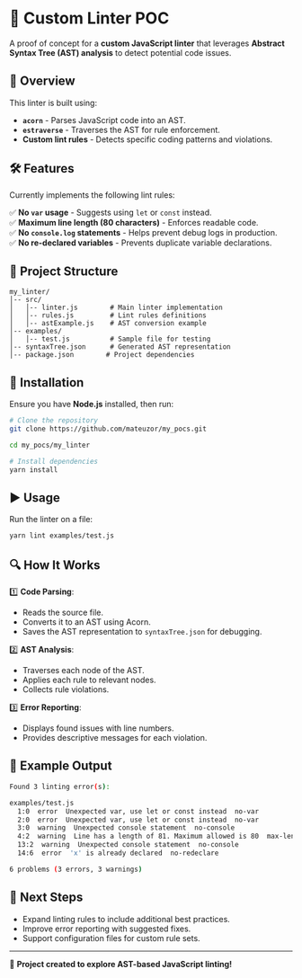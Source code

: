 # 🚀 Custom Linter POC

A proof of concept for a **custom JavaScript linter** that leverages **Abstract Syntax Tree (AST) analysis** to detect potential code issues.

## 📌 Overview

This linter is built using:

- **`acorn`** - Parses JavaScript code into an AST.
- **`estraverse`** - Traverses the AST for rule enforcement.
- **Custom lint rules** - Detects specific coding patterns and violations.

## 🛠 Features

Currently implements the following lint rules:

✅ **No `var` usage** - Suggests using `let` or `const` instead.  
✅ **Maximum line length (80 characters)** - Enforces readable code.  
✅ **No `console.log` statements** - Helps prevent debug logs in production.  
✅ **No re-declared variables** - Prevents duplicate variable declarations.

## 📁 Project Structure

```
my_linter/
│-- src/
│   │-- linter.js        # Main linter implementation
│   │-- rules.js         # Lint rules definitions
│   │-- astExample.js    # AST conversion example
│-- examples/
│   │-- test.js          # Sample file for testing
│-- syntaxTree.json      # Generated AST representation
│-- package.json        # Project dependencies
```

## 🚀 Installation

Ensure you have **Node.js** installed, then run:

```bash
# Clone the repository
git clone https://github.com/mateuzor/my_pocs.git

cd my_pocs/my_linter

# Install dependencies
yarn install
```

## ▶️ Usage

Run the linter on a file:

```bash
yarn lint examples/test.js
```

## 🔍 How It Works

1️⃣ **Code Parsing**:

- Reads the source file.
- Converts it to an AST using Acorn.
- Saves the AST representation to `syntaxTree.json` for debugging.

2️⃣ **AST Analysis**:

- Traverses each node of the AST.
- Applies each rule to relevant nodes.
- Collects rule violations.

3️⃣ **Error Reporting**:

- Displays found issues with line numbers.
- Provides descriptive messages for each violation.

## 📌 Example Output

```bash
Found 3 linting error(s):

examples/test.js
  1:0  error  Unexpected var, use let or const instead  no-var
  2:0  error  Unexpected var, use let or const instead  no-var
  3:0  warning  Unexpected console statement  no-console
  4:2  warning  Line has a length of 81. Maximum allowed is 80  max-len
  13:2  warning  Unexpected console statement  no-console
  14:6  error  'x' is already declared  no-redeclare

6 problems (3 errors, 3 warnings)
```

## 📌 Next Steps

- Expand linting rules to include additional best practices.
- Improve error reporting with suggested fixes.
- Support configuration files for custom rule sets.

---

🚀 **Project created to explore AST-based JavaScript linting!**
